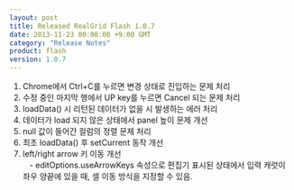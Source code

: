 ```yaml
---
layout: post
title: Released RealGrid Flash 1.0.7
date: 2013-11-23 00:00:00 +9:00 GMT
category: "Release Notes"
product: flash
version: 1.0.7
---
```


1. Chrome에서 Ctrl+C를 누르면 변경 상태로 진입하는 문제 처리
2. 수정 중인 마지막 행에서 UP key를 누르면 Cancel 되는 문제 처리
3. loadData() 시 리턴된 데이터가 없을 시 발생하는 에러 처리
4. 데이터가 load 되지 않은 상태에서 panel 높이 문제 개선
5. null 값이 들어간 컬럼의 정렬 문제 처리
6. 최초 loadData() 후 setCurrent 동작 개선
7. left/right arrow 키 이동 개선  
        - editOptions.useArrowKeys 속성으로 편집기 표시된 상태에서 입력 캐럿이 좌우 양끝에 있을 때, 셀 이동 방식을 지정할 수 있음.

